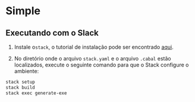 <!-- Código referência
-- Autor: Mriganka Basu Roy Chowdhury
-- Título do projeto: A fractal generator in haskell
-- Fonte: https://gist.github.com/mbrc12/c3a40215022ea8efcddf7ad39993e4f3
-->

# Simple
## Executando com o Slack
1. Instale o`stack`,  o tutorial de instalação pode ser encontrado [aqui](https://docs.haskellstack.org/en/stable/install_and_upgrade/).

2. No diretório onde o arquivo `stack.yaml` e o arquivo `.cabal` estão localizados, execute o seguinte comando para que o Stack configure o ambiente:

```bash
stack setup
stack build
stack exec generate-exe
```